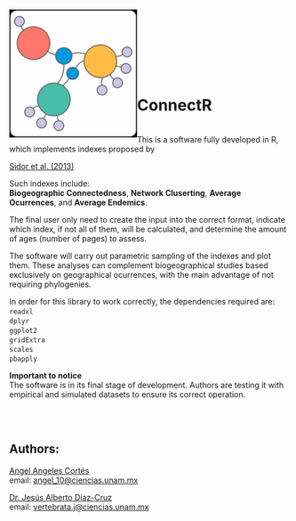 
<!-- README.md is generated from README.Rmd. Please edit that file -->

<br> <img src="images\icono_connectR.png" align="left" width="230">

<br><br><br><br><br><br>

# **ConnectR**

<br>
This is a software fully developed in R, which implements indexes
proposed by 

[Sidor et al. (2013)](https://doi.org/10.1073/pnas.1302323110)

Such indexes include:<br>
**Biogeographic Connectedness**, **Network Cluserting**, **Average Ocurrences**, and **Average Endemics**.

The final user only need to create the input into the correct format, indicate
which index, if not all of them, will be calculated, and determine the amount of
ages (number of pages) to assess. 

The software will carry out parametric sampling of the indexes and plot them.
These analyses can complement biogeographical studies based exclusively on
geographical ocurrences, with the main advantage of not requiring phylogenies.  

In order for this library to work correctly, the dependencies required are:<br>
`readxl`<br>
`dplyr` <br>
`ggplot2`<br>
`gridExtra`<br>
`scales`<br>
`pbapply`<br>

**Important to notice**<br>
The software is in its final stage of development. 
Authors are testing it with empirical and simulated datasets to ensure its correct operation.   

<br><br>
## **Authors**:
[Angel Angeles Cortés](https://github.com/4ngel19)  
email:
<a href="mailto:angel_10@ciencias.unam.mx" class="email">angel_10@ciencias.unam.mx</a>

[Dr. Jesús Alberto Díaz-Cruz](https://github.com/ChuchoDC)  
email:
<a href="mailto:vertebrata.j@ciencias.unam.mx" class="email">vertebrata.j@ciencias.unam.mx</a>
